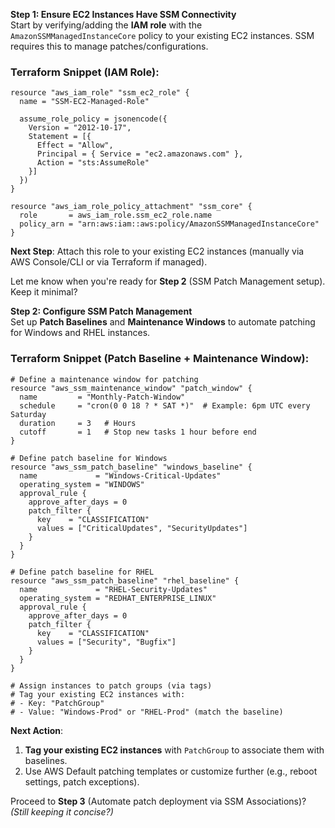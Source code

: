 **Step 1: Ensure EC2 Instances Have SSM Connectivity**  
Start by verifying/adding the **IAM role** with the `AmazonSSMManagedInstanceCore` policy to your existing EC2 instances. SSM requires this to manage patches/configurations.  

### Terraform Snippet (IAM Role):  
```hcl
resource "aws_iam_role" "ssm_ec2_role" {
  name = "SSM-EC2-Managed-Role"

  assume_role_policy = jsonencode({
    Version = "2012-10-17",
    Statement = [{
      Effect = "Allow",
      Principal = { Service = "ec2.amazonaws.com" },
      Action = "sts:AssumeRole"
    }]
  })
}

resource "aws_iam_role_policy_attachment" "ssm_core" {
  role       = aws_iam_role.ssm_ec2_role.name
  policy_arn = "arn:aws:iam::aws:policy/AmazonSSMManagedInstanceCore"
}
```  

**Next Step**: Attach this role to your existing EC2 instances (manually via AWS Console/CLI or via Terraform if managed).  

Let me know when you're ready for **Step 2** (SSM Patch Management setup). Keep it minimal?

**Step 2: Configure SSM Patch Management**  
Set up **Patch Baselines** and **Maintenance Windows** to automate patching for Windows and RHEL instances.  

### Terraform Snippet (Patch Baseline + Maintenance Window):  
```hcl
# Define a maintenance window for patching
resource "aws_ssm_maintenance_window" "patch_window" {
  name         = "Monthly-Patch-Window"
  schedule     = "cron(0 0 18 ? * SAT *)"  # Example: 6pm UTC every Saturday
  duration     = 3   # Hours
  cutoff       = 1   # Stop new tasks 1 hour before end
}

# Define patch baseline for Windows
resource "aws_ssm_patch_baseline" "windows_baseline" {
  name             = "Windows-Critical-Updates"
  operating_system = "WINDOWS"
  approval_rule {
    approve_after_days = 0
    patch_filter {
      key    = "CLASSIFICATION"
      values = ["CriticalUpdates", "SecurityUpdates"]
    }
  }
}

# Define patch baseline for RHEL
resource "aws_ssm_patch_baseline" "rhel_baseline" {
  name             = "RHEL-Security-Updates"
  operating_system = "REDHAT_ENTERPRISE_LINUX"
  approval_rule {
    approve_after_days = 0
    patch_filter {
      key    = "CLASSIFICATION"
      values = ["Security", "Bugfix"]
    }
  }
}

# Assign instances to patch groups (via tags)
# Tag your existing EC2 instances with:
# - Key: "PatchGroup"
# - Value: "Windows-Prod" or "RHEL-Prod" (match the baseline)
```

**Next Action**:  
1. **Tag your existing EC2 instances** with `PatchGroup` to associate them with baselines.  
2. Use AWS Default patching templates or customize further (e.g., reboot settings, patch exceptions).  

Proceed to **Step 3** (Automate patch deployment via SSM Associations)?  
*(Still keeping it concise?)*
